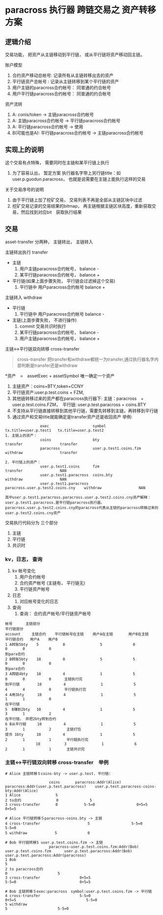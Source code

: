 # paracross 执行器 跨链交易之 资产转移方案

## 逻辑介绍

交易功能， 把资产从主链移动到平行链， 或从平行链将资产移动回主链。

账户模型
 1. 合约资产移动总帐号: 记录所有从主链转移出去的资产
 1. 平行链资产总帐号 :  记录从主链转移到某个平行链的资产
 1. 用户主链的paracross合约帐号： 同普通的约合帐号
 1. 用户平行链paracross合约帐号： 同普通的约合帐号

资产流转
 1. A: conis/token -> 主链paracross合约帐号
 1. A: 主链paracross合约帐号 -> 平行链paracross合约帐号
 1. A: 平行链paracross合约帐号 -> 使用
 1. B(可能也是A): 平行链paracross合约帐号 -> 主链paracross合约帐号

## 实现上的说明

这个交易有点特殊， 需要同时在主链和某平行链上执行
 1. 为了容易认出， 暂定方案 执行器名字带上另行链title：如 user.p.guodun.paracross， 也就是说需要在主链上能执行这样的交易

关于交易序号的说明
 1. 由于平行链上加了挖矿交易， 交易列表不再是全部从主链区块中过滤
 1. 挖矿交易记录的交易结果的bitmap， 再主链根据主链区块高度，重新获取交易，然后找到对应bit　获取执行结果

## 交易

asset-transfer 分两种， 主链转出， 主链转入


主链转出执行 transfer
 * 主链
   1. 用户主链paracross合约帐号， balance -
   1. 某平行链paracross合约帐号， balance +
 * 平行链(如果上面步骤失败， 平行链会过滤掉这个交易)
   1. 平行链中 用户paracross合约帐号  balance +

主链转入 withdraw
 * 平行链
   1. 平行链中 用户paracross合约帐号  balance -
 * 主链(上面步骤失败， 不进行操作)
   1. commit 交易共识时执行
   1. 某平行链paracross合约帐号， balance -
   1. 用户主链paracross合约帐号， balance +

主链<->平行链双向转移 cross-transfer
>cross-transfer 把transfer和withdraw都统一为transfer,通过执行器名字内部判断是transfer还是withdraw

*资产　=　assetExec + assetSymbol 唯一确定一个资产
  1. 主链资产：coins+BTY,token+CCNY
  1. 平行链资产:user.p.test.coins + FZM,
  1. 其他链转移过来的资产都在paracross执行器下: 主链：paracross　+ user.p.test.coins.FZM，　平行链: user.p.test.paracross + coins.BTY
  1. 不支持从平行链直接转移到其他平行链，需要先转移到主链，再转移到平行链
  1. 通过资产和交易title就能确定是transfer资产还是收回资产
举例:
````
				exec                    symbol                              tx.title=user.p.test1   tx.title=user.p.test2
1. 主链上的资产：
				coins                   bty                                 transfer                 transfer
				paracross               user.p.test1.coins.fzm              withdraw                 transfer

2. 平行链上的资产：
				user.p.test1.coins      fzm                                 transfer                 NAN
                user.p.test1.paracross  coins.bty                           withdraw                 NAN
                user.p.test1.paracross  paracross.user.p.test2.coins.cny    withdraw                 NAN

其中user.p.test1.paracross.paracross.user.p.test2.coins.cny资产解释：
user.p.test1.paracross.是平行链paracross执行器，　paracross.user.p.test2.coins.cny的paracross代表从主链的paracross转移过来的user.p.test2.coins.cny资产
````

交易执行代码分为 三个部分
 1. 主链
 1. 平行链
 1. 共识时

### kv，日志， 查询

 1. kv 帐号变化
    1. 用户合约帐号
    1.  合约资产帐号 (主链有， 平行链无)
    1. 平行链资产帐号
 1. 日志
    1. 对应帐号变化的日志
 1. 查询
    1. 查询： 合约资产帐号/平行链资产帐号

```
帐号      主链部分                                                     平行链部分
account     主链合约    平行链帐号在主链    用户A在主链       用户B在主链     平行链合约   用户A    用户B
1 A转账5bty    5           0                5              0               0       0           0
到para合约
2 B转账5bty    10          0                5              5               0       0           0
到para合约
3 A跨链4bty    10          4                1              5               0       0           0      主链执行完
到平行链        10          4                1              5               4       4           0      平行链执行完
4 A用3bty      10          4                1              5               1       1           0
在平行链
5  B赚到2bty   10          4                1              5               3       1           2
在平行链， 并把2bty转到合约
6 B从平行链     10          4                1              5               3       1           2       主链打包
提币 1bty      10          4                1              5               2       1           1       平行链执行完
              10           3                1              6               2       1           1       主链共识完
```

### 主链<->平行链双向转移 cross-transfer　举例
```
# Alice 主链转移５coins-bty -> user.p.test. 平行链:

                    coins       paracross:Addr(Alice)   paracross:Addr(user.p.test.paracross)    user.p.test.paracross-coins-bty:Addr(Alice) 
1 Alice                5
2 to合约                0　　　　　　　　 5       
3 cross-transfer       0            5-5=0                   0+5=5                                          0+5=5

# Alice 平行链转移５paracross-coins.bty -> 主链
4 cross-transfer                    　5                   5-5=0                                       5-5=0
5 withdraw           　5              0

# Bob 平行链转移5 user.p.test.coins.fzm -> 主链
                    paracross-user.p.test.coins.fzm:Addr(Bob)    user.p.test.coins.fzm      user.p.test.paracross:Addr(Bob)   user.p.test.paracross:Addr(paracross)
1 Bob                                                                       5
2 to paracross合约　　            　　　　　　　　                               0                       5       
3 cross-transfer                  0+5=5                                                             5-5=0                             0+5=5     

# Bob 主链转移５exec:paracross　symbol:user.p.test.coins.fzm -> 平行链
4 cross-transfer                  5-5=0                                                             0+5=5                                5-5=0
5 withdraw                                                                  5                       5-5=0


```